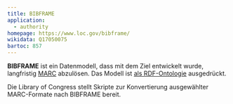 ```yaml
---
title: BIBFRAME
application:
  - authority
homepage: https://www.loc.gov/bibframe/
wikidata: Q17050075
bartoc: 857
---
```


**BIBFRAME** ist ein Datenmodell, dass mit dem Ziel entwickelt wurde,
langfristig [MARC](marc) abzulösen. Das Modell ist [als
RDF-Ontologie](rdf/lov/bf) ausgedrückt.

Die Library of Congress stellt Skripte zur Konvertierung ausgewählter
MARC-Formate nach BIBFRAME bereit.
